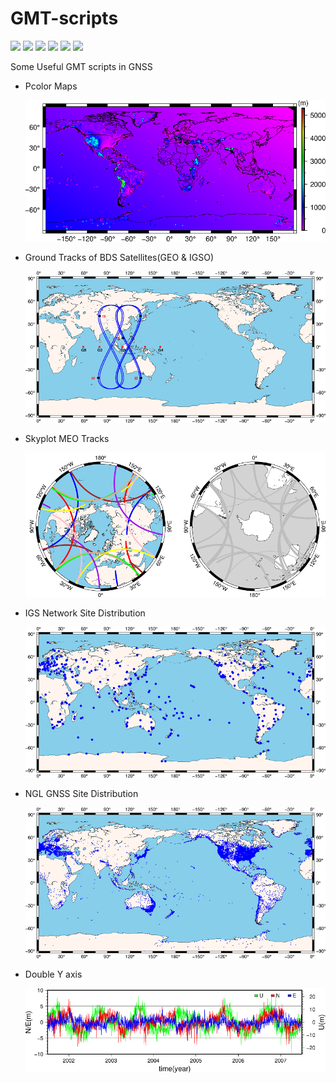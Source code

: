 # GMT-scripts

![](https://img.shields.io/badge/build-passing-brightgreen.svg) ![](https://img.shields.io/badge/platform-Linux-orange.svg) ![](https://img.shields.io/badge/compiler-shell-yellow.svg) ![](https://img.shields.io/badge/author-Jason%20Ding-blue.svg) ![](https://img.shields.io/badge/license-MIT-ff69b4.svg)  ![](https://img.shields.io/badge/version-GMT6.0.0-pink.svg)

 Some Useful GMT scripts in GNSS

- Pcolor Maps

  ![](https://github.com/Sardingfish/GMT-scripts/blob/master/Pcolor/topo.png)

- Ground Tracks of BDS Satellites(GEO & IGSO)

  ![](https://github.com/Sardingfish/GMT-scripts/blob/master/SatTracks/SatTracks.png)

- Skyplot MEO Tracks

  ![](https://github.com/Sardingfish/GMT-scripts/blob/master/Skyplot/skyplot.png)

- IGS Network Site Distribution

  ![](https://github.com/Sardingfish/GMT-scripts/blob/master/IGSsites/IGSsites.png)

- NGL GNSS Site Distribution

  ![](https://github.com/Sardingfish/GMT-scripts/blob/master/NGLsites/NGLsites.png)

- Double Y axis

  ![](https://github.com/Sardingfish/GMT-scripts/blob/master/DoubleYaxis/DoubleYaxis.png)

